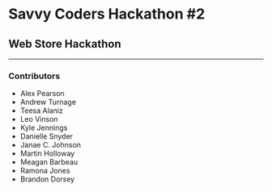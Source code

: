 # Savvy Coders Hackathon \#2
## Web Store Hackathon

---

### Contributors
+ Alex Pearson
+ Andrew Turnage
+ Teesa Alaniz
+ Leo Vinson
+ Kyle Jennings
+ Danielle Snyder
+ Janae C. Johnson
+ Martin Holloway
+ Meagan Barbeau
+ Ramona Jones
+ Brandon Dorsey
